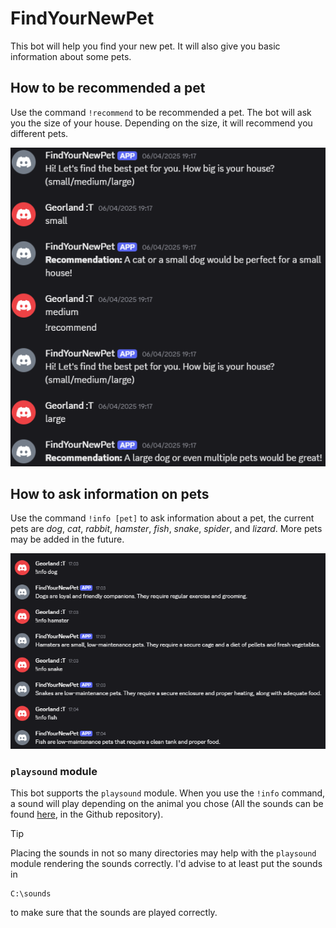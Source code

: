 # FindYourNewPet
This bot will help you find your new pet. It will also give you basic information about some pets.

## How to be recommended a pet
Use the command `!recommend` to be recommended a pet. The bot will ask you the size of your house. Depending on the size, it will recommend you different pets.

![!recommend](https://raw.githubusercontent.com/AKodlandUser/FindYourNewPet/refs/heads/main/recommend.png)

## How to ask information on pets
Use the command `!info [pet]` to ask information about a pet, the current pets are *dog*, *cat*, *rabbit*, *hamster*, *fish*, *snake*, *spider*, and *lizard*. More pets may be added in the future.

![!info](https://raw.githubusercontent.com/AKodlandUser/FindYourNewPet/refs/heads/main/info.png)

### `playsound` module

This bot supports the `playsound` module. When you use the `!info` command, a sound will play depending on the animal you chose (All the sounds can be found [here](https://github.com/AKodlandUser/FindYourNewPet/tree/f8429f3f86c16e202a53ddafddc663d15122cd30/sounds), in the Github repository).

> [!TIP]
> Placing the sounds in not so many directories may help with the `playsound` module rendering the sounds correctly. I'd advise to at least put the sounds in
> ```
> C:\sounds
> ```
> to make sure that the sounds are played correctly.

